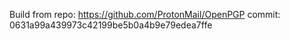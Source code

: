 Build from
repo: https://github.com/ProtonMail/OpenPGP
commit: 0631a99a439973c42199be5b0a4b9e79edea7ffe